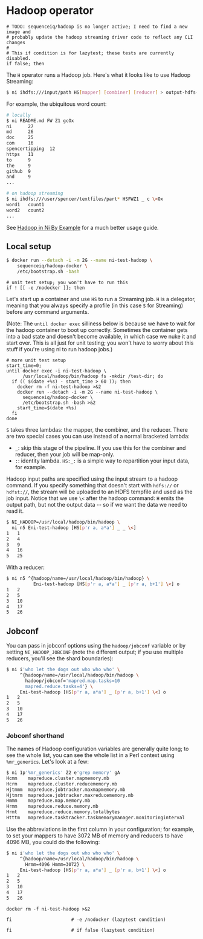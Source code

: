 # Hadoop operator
```lazytest
# TODO: sequenceiq/hadoop is no longer active; I need to find a new image and
# probably update the hadoop streaming driver code to reflect any CLI changes
#
# This if condition is for lazytest; these tests are currently disabled.
if false; then
```

The `H` operator runs a Hadoop job. Here's what it looks like to use Hadoop
Streaming:

```sh
$ ni ihdfs:///input/path HS[mapper] [combiner] [reducer] > output-hdfs-path
```

For example, the ubiquitous word count:

```sh
# locally
$ ni README.md FW Z1 gcOx
ni      27
md      26
doc     25
com     16
spencertipping  12
https   11
to      9
the     9
github  9
and     9
...

# on hadoop streaming
$ ni ihdfs:///user/spencer/textfiles/part* HSFWZ1 _ c \<Ox
word1   count1
word2   count2
...
```

See [Hadoop in Ni By Example](ni_by_example_4.md#hadoop-streaming-mapreduce) for
a much better usage guide.

## Local setup
```sh
$ docker run --detach -i -m 2G --name ni-test-hadoop \
    sequenceiq/hadoop-docker \
    /etc/bootstrap.sh -bash
```

```lazytest
# unit test setup; you won't have to run this
if ! [[ -e /nodocker ]]; then
```

Let's start up a container and use `HS` to run a Streaming job. `H` is a
delegator, meaning that you always specify a profile (in this case `S` for
Streaming) before any command arguments.

(Note: The `until docker exec` silliness below is because we have to wait for
the hadoop container to boot up correctly. Sometimes the container gets into a
bad state and doesn't become available, in which case we nuke it and start
over. This is all just for unit testing; you won't have to worry about this
stuff if you're using ni to run hadoop jobs.)

```lazytest
# more unit test setup
start_time=0;
until docker exec -i ni-test-hadoop \
      /usr/local/hadoop/bin/hadoop fs -mkdir /test-dir; do
  if (( $(date +%s) - start_time > 60 )); then
    docker rm -f ni-test-hadoop >&2
    docker run --detach -i -m 2G --name ni-test-hadoop \
      sequenceiq/hadoop-docker \
      /etc/bootstrap.sh -bash >&2
    start_time=$(date +%s)
  fi
done
```

`S` takes three lambdas: the mapper, the combiner, and the reducer. There are
two special cases you can use instead of a normal bracketed lambda:

- `_`: skip this stage of the pipeline. If you use this for the combiner and
  reducer, then your job will be map-only.
- `:`: identity lambda. `HS:_:` is a simple way to repartition your input data,
  for example.

Hadoop input paths are specified using the input stream to a hadoop command. If
you specify something that doesn't start with `hdfs://` or `hdfst://`, the
stream will be uploaded to an HDFS tempfile and used as the job input. Notice
that we use `\<` after the hadoop command: `H` emits the output path, but not
the output data -- so if we want the data we need to read it.

```bash
$ NI_HADOOP=/usr/local/hadoop/bin/hadoop \
  ni n5 Eni-test-hadoop [HS[p'r a, a*a'] _ _ \<]
1	1
2	4
3	9
4	16
5	25
```

With a reducer:

```bash
$ ni n5 ^{hadoop/name=/usr/local/hadoop/bin/hadoop} \
          Eni-test-hadoop [HS[p'r a, a*a'] _ [p'r a, b+1'] \<] o
1	2
2	5
3	10
4	17
5	26
```


## Jobconf
You can pass in jobconf options using the `hadoop/jobconf` variable or by
setting `NI_HADOOP_JOBCONF` (note the different output; if you use multiple
reducers, you'll see the shard boundaries):

```bash
$ ni i'who let the dogs out who who who' \
     ^{hadoop/name=/usr/local/hadoop/bin/hadoop \
       hadoop/jobconf='mapred.map.tasks=10
       mapred.reduce.tasks=4'} \
     Eni-test-hadoop [HS[p'r a, a*a'] _ [p'r a, b+1'] \<] o
1	2
2	5
3	10
4	17
5	26
```

### Jobconf shorthand

The names of Hadoop configuration variables are generally quite long; to see the whole list, you can see the whole list in a Perl context using `%mr_generics`. Let's look at a few:

```bash
$ ni 1p'%mr_generics' Z2 e'grep memory' gA
Hcmm	mapreduce.cluster.mapmemory.mb
Hcrm	mapreduce.cluster.reducememory.mb
Hjtmmm	mapreduce.jobtracker.maxmapmemory.mb
Hjtmrm	mapreduce.jobtracker.maxreducememory.mb
Hmmm	mapreduce.map.memory.mb
Hrmm	mapreduce.reduce.memory.mb
Hrmt	mapreduce.reduce.memory.totalbytes
Htttm	mapreduce.tasktracker.taskmemorymanager.monitoringinterval
```

Use the abbreviations in the first column in your configuration; for example, to set your mappers to have 3072 MB of memory and reducers to have 4096 MB, you could do the following:

```bash
$ ni i'who let the dogs out who who who' \
     ^{hadoop/name=/usr/local/hadoop/bin/hadoop \
       Hrmm=4096 Hmmm=3072} \
     Eni-test-hadoop [HS[p'r a, a*a'] _ [p'r a, b+1'] \<] o
1	2
2	5
3	10
4	17
5	26
```


```lazytest
docker rm -f ni-test-hadoop >&2

fi                      # -e /nodocker (lazytest condition)

fi                      # if false (lazytest condition)
```
